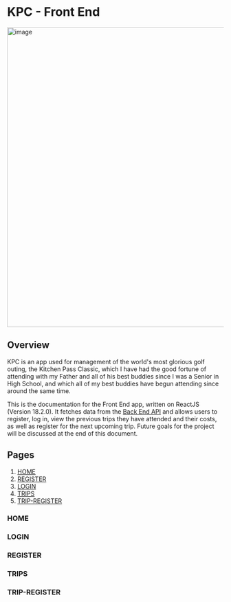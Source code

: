 # KPC - Front End 

<img width="698" alt="image" src="https://user-images.githubusercontent.com/93609855/217671789-38522ce8-3e9d-4c5a-8770-867ffbb4b97e.png">

## Overview 

KPC is an app used for management of the world's most glorious golf outing, the Kitchen Pass Classic, which I have had the good fortune of attending with my Father and all of his best buddies since I was a Senior in High School, and which all of my best buddies have begun attending since around the same time. 

This is the documentation for the Front End app, written on ReactJS (Version 18.2.0). It fetches data from the [Back End API](https://github.com/James-Harkins/kpc_backend) and allows users to register, log in, view the previous trips they have attended and their costs, as well as register for the next upcoming trip. Future goals for the project will be discussed at the end of this document.

## Pages

1. [HOME](#home)
2. [REGISTER](#register)
3. [LOGIN](#login)
4. [TRIPS](#trips)
5. [TRIP-REGISTER](#trip-register)

### HOME <a name="home"></a>



### LOGIN <a name="login"></a>



### REGISTER <a name="register"></a>



### TRIPS <a name="trips"></a>



### TRIP-REGISTER <a name="trip-register"></a>
